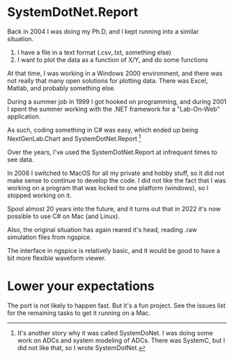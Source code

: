 # SystemDotNet.Report 

Back in 2004 I was doing my Ph.D, and I kept running into a similar situation.

1. I have a file in a text format (.csv,.txt, something else)
2. I want to plot the data as a function of X/Y, and do some functions

At that time, I was working in a Windows 2000 environment, and there was not
really that many open solutions for plotting data. There was Excel, Matlab, and
probably something else.

During a summer job in 1999 I got hooked on programming, and during 2001 I spent
the summer working with the .NET framework for a "Lab-On-Web" application. 

As such, coding something in C# was easy, which ended up being NextGenLab.Chart
and SystemDotNet.Report [^1] 

Over the years, I've used the SystemDotNet.Report at infrequent times to see data.

In 2006 I switched to MacOS for all my private and hobby stuff, so it did not make sense to continue to develop the code.
I did not like the fact that I was working on a program that was locked to one platform (windows), so I stopped working on it.

Spool almost 20 years into the future, and it turns out that in 2022 it's now possible to use C# on Mac (and Linux).

Also, the original situation has again reared it's head, reading .raw simulation files from ngspice. 

The interface in ngspice is relatively basic, and it would be good to have a bit more flexible waveform viewer.

# Lower your expectations

The port is not likely to happen fast. But it's a fun project. See the issues list for the remaining tasks to get it running on a Mac.


[^1]: It's another story why it was called SystemDoNet. I was doing some work on ADCs and system modeling of ADCs. There was SystemC, but I did not like that, so I wrote SystemDotNet.
